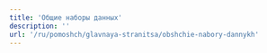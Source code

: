 ```yaml
---
title: 'Общие наборы данных'
description: ''
url: '/ru/pomoshch/glavnaya-stranitsa/obshchie-nabory-dannykh'
---
```

